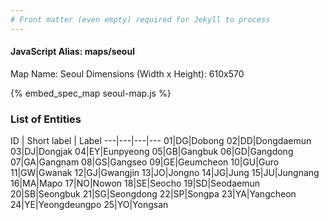 ```yaml
---
# Front matter (even empty) required for Jekyll to process
---
```


#### JavaScript Alias: maps/seoul

Map Name: Seoul
Dimensions (Width x Height): 610x570



{% embed_spec_map seoul-map.js %}

### List of Entities

ID | Short label | Label
---|---|---|---
01|DG|Dobong
02|DD|Dongdaemun
03|DJ|Dongjak
04|EY|Eunpyeong
05|GB|Gangbuk
06|GD|Gangdong
07|GA|Gangnam
08|GS|Gangseo
09|GE|Geumcheon
10|GU|Guro
11|GW|Gwanak
12|GJ|Gwangjin
13|JO|Jongno
14|JG|Jung
15|JU|Jungnang
16|MA|Mapo
17|NO|Nowon
18|SE|Seocho
19|SD|Seodaemun
20|SB|Seongbuk
21|SG|Seongdong
22|SP|Songpa
23|YA|Yangcheon
24|YE|Yeongdeungpo
25|YO|Yongsan